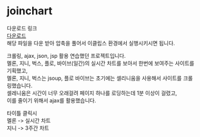 # joinchart

다운로드 링크<br/>
<a href="https://drive.google.com/file/d/1kGN6Zzvg5O9z5hiQ7jU7na9lWLLjxOVL/view?usp=sharing">다운로드</a>
<br/>
해당 파일을 다운 받아 압축을 풀어서 이클립스 환경에서 실행시키시면 됩니다.

크롤링, ajax, json, jsp 활용 연습했던 프로젝트입니다.<br/>
멜론, 지니, 벅스, 플로, 바이브(일간)의 실시간 차트를 보아서 한번에 보여주는 사이트를 기획했고,<br/>
멜론, 지니, 벅스는 jsoup, 플로 바이브는 초기에는 셀리니움을 사용해서 사이트를 크롤링했습니다.<br/>
셀레니움은 시간이 너무 오래걸려 페이지 하나를 로딩하는데 1분 이상이 걸렸고, <br/>
이를 줄이기 위해서 ajax를 활용했습니다.<br/>

타이틀 클릭시 <br/>
멜론 -> 실시간 차트<br/>
지니 -> 3주간 차트<br/>

